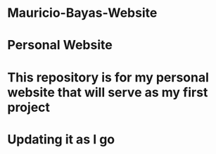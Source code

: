 # Mauricio-Bayas-Website
# Personal Website
# This repository is for my personal website that will serve as my first project
# Updating it as I go
